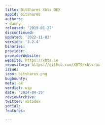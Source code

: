 ```yaml
---
title: BitShares Xbts DEX
appId: bitshares
authors:
- danny
released: '2019-01-27'
discontinued: 
updated: '2022-11-03'
version: '3.2.4'
binaries: 
provider: 
providerWebsite: 
website: https://xbts.io
repository: https://github.com/XBTS/xbts-ui
issue: 
icon: bitshares.png
bugbounty: 
meta: ok
verdict: wip
date: '2024-04-25'
reviewArchive: 
twitter: xbtsdex
social: 
features: 

---
```


